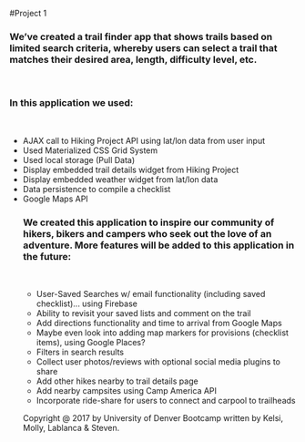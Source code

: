 #Project 1

<h3>We’ve created a trail finder app that shows trails based on limited search criteria, whereby users can select a trail that matches their desired area, length, difficulty level, etc.</h3>
<br>
<h3> In this application we used:
</h3>
<br>
<ul>
  <li>AJAX call to Hiking Project API using lat/lon data from user input</li>
  <li>Used Materialized CSS Grid System</li>
  <li>Used local storage (Pull Data)</li>
    <li>Display embedded trail details widget from Hiking Project</li>
    <li>Display embedded weather widget from lat/lon data</li>
    <li>Data persistence to compile a checklist</li>
  <li>Google Maps API</li>
  
<h3>We created this application to inspire our community of hikers, bikers and campers who seek out the love of an adventure. More features will be added to this application in the future:
</h3>
<br>
<ul>
<li>User-Saved Searches w/ email functionality (including saved checklist)... using Firebase</li>
<li>Ability to revisit your saved lists and comment on the trail</li>
<li>Add directions functionality and time to arrival from Google Maps</li>
<li>Maybe even look into adding map markers for provisions (checklist items), using Google Places?</li>
<li>Filters in search results</li>
<li>Collect user photos/reviews with optional social media plugins to share</li>
<li>Add other hikes nearby to trail details page</li>
<li>Add nearby campsites using Camp America API</li>
<li>Incorporate ride-share for users to connect and carpool to trailheads</li>
</ul>






Copyright @ 2017 by University of Denver Bootcamp written by Kelsi, Molly, Lablanca & Steven.
